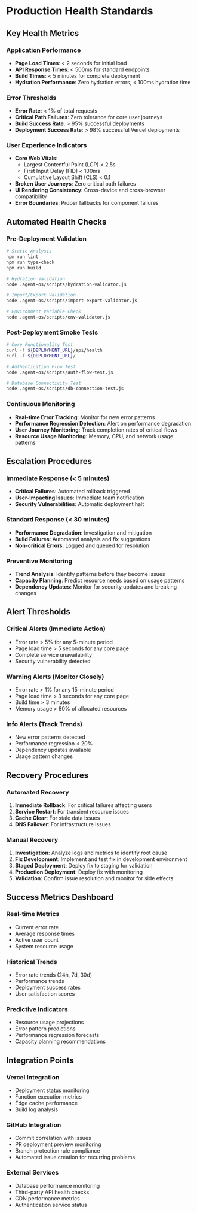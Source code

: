 # Production Health Standards

## Key Health Metrics

### Application Performance
- **Page Load Times**: < 2 seconds for initial load
- **API Response Times**: < 500ms for standard endpoints
- **Build Times**: < 5 minutes for complete deployment
- **Hydration Performance**: Zero hydration errors, < 100ms hydration time

### Error Thresholds
- **Error Rate**: < 1% of total requests
- **Critical Path Failures**: Zero tolerance for core user journeys
- **Build Success Rate**: > 95% successful deployments
- **Deployment Success Rate**: > 98% successful Vercel deployments

### User Experience Indicators
- **Core Web Vitals**: 
  - Largest Contentful Paint (LCP) < 2.5s
  - First Input Delay (FID) < 100ms
  - Cumulative Layout Shift (CLS) < 0.1
- **Broken User Journeys**: Zero critical path failures
- **UI Rendering Consistency**: Cross-device and cross-browser compatibility
- **Error Boundaries**: Proper fallbacks for component failures

## Automated Health Checks

### Pre-Deployment Validation
```bash
# Static Analysis
npm run lint
npm run type-check
npm run build

# Hydration Validation
node .agent-os/scripts/hydration-validator.js

# Import/Export Validation
node .agent-os/scripts/import-export-validator.js

# Environment Variable Check
node .agent-os/scripts/env-validator.js
```

### Post-Deployment Smoke Tests
```bash
# Core Functionality Test
curl -f ${DEPLOYMENT_URL}/api/health
curl -f ${DEPLOYMENT_URL}/

# Authentication Flow Test
node .agent-os/scripts/auth-flow-test.js

# Database Connectivity Test
node .agent-os/scripts/db-connection-test.js
```

### Continuous Monitoring
- **Real-time Error Tracking**: Monitor for new error patterns
- **Performance Regression Detection**: Alert on performance degradation
- **User Journey Monitoring**: Track completion rates of critical flows
- **Resource Usage Monitoring**: Memory, CPU, and network usage patterns

## Escalation Procedures

### Immediate Response (< 5 minutes)
- **Critical Failures**: Automated rollback triggered
- **User-Impacting Issues**: Immediate team notification
- **Security Vulnerabilities**: Automatic deployment halt

### Standard Response (< 30 minutes)
- **Performance Degradation**: Investigation and mitigation
- **Build Failures**: Automated analysis and fix suggestions
- **Non-critical Errors**: Logged and queued for resolution

### Preventive Monitoring
- **Trend Analysis**: Identify patterns before they become issues
- **Capacity Planning**: Predict resource needs based on usage patterns
- **Dependency Updates**: Monitor for security updates and breaking changes

## Alert Thresholds

### Critical Alerts (Immediate Action)
- Error rate > 5% for any 5-minute period
- Page load time > 5 seconds for any core page
- Complete service unavailability
- Security vulnerability detected

### Warning Alerts (Monitor Closely)
- Error rate > 1% for any 15-minute period
- Page load time > 3 seconds for any core page
- Build time > 3 minutes
- Memory usage > 80% of allocated resources

### Info Alerts (Track Trends)
- New error patterns detected
- Performance regression < 20%
- Dependency updates available
- Usage pattern changes

## Recovery Procedures

### Automated Recovery
1. **Immediate Rollback**: For critical failures affecting users
2. **Service Restart**: For transient resource issues
3. **Cache Clear**: For stale data issues
4. **DNS Failover**: For infrastructure issues

### Manual Recovery
1. **Investigation**: Analyze logs and metrics to identify root cause
2. **Fix Development**: Implement and test fix in development environment
3. **Staged Deployment**: Deploy fix to staging for validation
4. **Production Deployment**: Deploy fix with monitoring
5. **Validation**: Confirm issue resolution and monitor for side effects

## Success Metrics Dashboard

### Real-time Metrics
- Current error rate
- Average response times
- Active user count
- System resource usage

### Historical Trends
- Error rate trends (24h, 7d, 30d)
- Performance trends
- Deployment success rates
- User satisfaction scores

### Predictive Indicators
- Resource usage projections
- Error pattern predictions
- Performance regression forecasts
- Capacity planning recommendations

## Integration Points

### Vercel Integration
- Deployment status monitoring
- Function execution metrics
- Edge cache performance
- Build log analysis

### GitHub Integration
- Commit correlation with issues
- PR deployment preview monitoring
- Branch protection rule compliance
- Automated issue creation for recurring problems

### External Services
- Database performance monitoring
- Third-party API health checks
- CDN performance metrics
- Authentication service status
